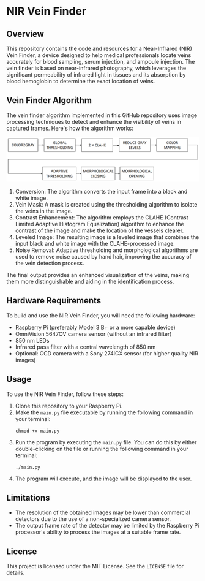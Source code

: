 # NIR Vein Finder

## Overview

This repository contains the code and resources for a Near-Infrared (NIR) Vein Finder, a device designed to help medical professionals locate veins accurately for blood sampling, serum injection, and ampoule injection. The vein finder is based on near-infrared photography, which leverages the significant permeability of infrared light in tissues and its absorption by blood hemoglobin to determine the exact location of veins.

## Vein Finder Algorithm

The vein finder algorithm implemented in this GitHub repository uses image processing techniques to detect and enhance the visibility of veins in captured frames. Here's how the algorithm works:

![Alt text](Algorithm.png)

1. Conversion: The algorithm converts the input frame into a black and white image.
2. Vein Mask: A mask is created using the thresholding algorithm to isolate the veins in the image.
3. Contrast Enhancement: The algorithm employs the CLAHE (Contrast Limited Adaptive Histogram Equalization) algorithm to enhance the contrast of the image and make the location of the vessels clearer.
4. Leveled Image: The resulting image is a leveled image that combines the input black and white image with the CLAHE-processed image.
5. Noise Removal: Adaptive thresholding and morphological algorithms are used to remove noise caused by hand hair, improving the accuracy of the vein detection process.

The final output provides an enhanced visualization of the veins, making them more distinguishable and aiding in the identification process.

## Hardware Requirements

To build and use the NIR Vein Finder, you will need the following hardware:

- Raspberry Pi (preferably Model 3 B+ or a more capable device)
- OmniVision 5647OV camera sensor (without an infrared filter)
- 850 nm LEDs
- Infrared pass filter with a central wavelength of 850 nm
- Optional: CCD camera with a Sony 274ICX sensor (for higher quality NIR images)

## Usage

To use the NIR Vein Finder, follow these steps:

1. Clone this repository to your Raspberry Pi.
2. Make the `main.py` file executable by running the following command in your terminal:
   ```
   chmod +x main.py
   ```
3. Run the program by executing the `main.py` file. You can do this by either double-clicking on the file or running the following command in your terminal:
   ```
   ./main.py
   ```
4. The program will execute, and the image will be displayed to the user.

## Limitations

- The resolution of the obtained images may be lower than commercial detectors due to the use of a non-specialized camera sensor.
- The output frame rate of the detector may be limited by the Raspberry Pi processor's ability to process the images at a suitable frame rate.

## License

This project is licensed under the MIT License. See the `LICENSE` file for details.
